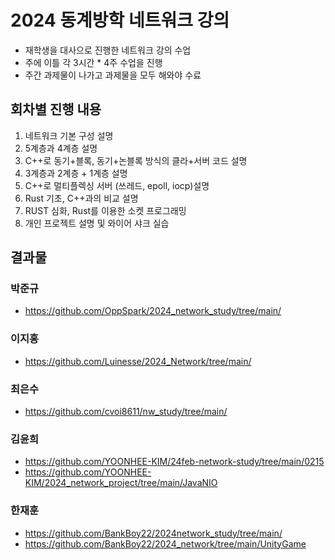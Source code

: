 # 2024 동계방학 네트워크 강의

-   재학생을 대사으로 진행한 네트워크 강의 수업
-   주에 이틀 각 3시간 \* 4주 수업을 진행
-   주간 과제물이 나가고 과제물을 모두 해와야 수료

## 회차별 진행 내용

1. 네트워크 기본 구성 설명
2. 5계층과 4계층 설명
3. C++로 동기+블록, 동기+논블록 방식의 클라+서버 코드 설명
4. 3계층과 2계층 + 1계층 설명
5. C++로 멀티플렉싱 서버 (쓰레드, epoll, iocp)설명
6. Rust 기초, C++과의 비교 설명
7. RUST 심화, Rust를 이용한 소켓 프로그래밍
8. 개인 프로젝트 설명 및 와이어 샤크 실습

## 결과물

### 박준규

-   https://github.com/OppSpark/2024_network_study/tree/main/

### 이지홍

-   https://github.com/Luinesse/2024_Network/tree/main/

### 최은수

-   https://github.com/cvoi8611/nw_study/tree/main/

### 김윤희

-   https://github.com/YOONHEE-KIM/24feb-network-study/tree/main/0215
-   https://github.com/YOONHEE-KIM/2024_network_project/tree/main/JavaNIO

### 한재훈

-   https://github.com/BankBoy22/2024network_study/tree/main/
-   https://github.com/BankBoy22/2024_network/tree/main/UnityGame
